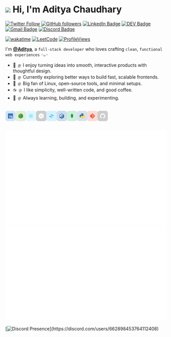 # <img src="https://raw.githubusercontent.com/MartinHeinz/MartinHeinz/master/wave.gif" width="32px"> Hi, I'm Aditya Chaudhary

[![Twitter Follow](https://img.shields.io/twitter/follow/aditya_byte?style=social)](https://twitter.com/intent/follow?screen_name=aditya_byte)
[![GitHub followers](https://img.shields.io/github/followers/snkyninja?label=Follow&style=social)](https://github.com/snkyninja/?tab=follow)
[![LinkedIn Badge](https://img.shields.io/badge/-LinkedIn-blue?style=flat&logo=Linkedin&logoColor=blue&link=https://www.linkedin.com/in/ryadi/)](https://www.linkedin.com/in/ryadi/)
[![DEV Badge](https://img.shields.io/badge/-Dev-c14438?style=social&logo=Dev.to&logoColor=black&link=https://dev.to/ryadi)](https://dev.to/ryadi)
[![Gmail Badge](https://img.shields.io/badge/-aditya.chaudhary@gmail.com-c14438?style=social&logo=Gmail&logoColor=red&link=mailto:aditya.chaudhary0523@gmail.com)](mailto:aditya.chaudhary0523@gmail.com)
[![Discord Badge](https://img.shields.io/badge/-Ninja-5865F2?style=social&logo=discord&logoColor=5865F2)](https://discordapp.com/users/662898453764112408)

[![wakatime](https://wakatime.com/badge/user/70df6fac-44b1-4924-8500-cac173ba6a32.svg)](https://wakatime.com/@ryadi)
[![LeetCode](https://img.shields.io/badge/dynamic/json?style=flat&labelColor=%235E5E5E&color=%23B8860B&label=Solved&query=solvedOverTotal&url=https%3A%2F%2Fleetcode-badge.vercel.app%2Fapi%2Fusers%2Fryadi&logo=leetcode&logoColor=yellow)](https://leetcode.com/ryadi/)
[![ProfileViews](https://komarev.com/ghpvc/?username=snkyninja&color=red&style=flat)](https://komarev.com/ghpvc/?username=snkyninja)

I'm **[@Aditya](https://ryadi.vercel.app/)**, a `full-stack developer` who loves crafting `clean`, `functional web experiences` `◜ᴗ◝`

- 🐸 ﹫ I enjoy turning ideas into smooth, interactive products with thoughtful design.
- 🧭 ﹫ Currently exploring better ways to build fast, scalable frontends.
- 🐧 ﹫ Big fan of Linux, open-source tools, and minimal setups.
- ☕ ﹫ I like simplicity, well-written code, and good coffee.
- 🐬 ﹫ Always learning, building, and experimenting.

<br>

<div>
  <a href="https://www.typescriptlang.org/" target="_blank"><img align="left" alt="Typescript" width="32px" src="./src/icons/typescript.svg" /></a>
  <a href="https://nodejs.org/" target="_blank"><img align="left" alt="Node.js" width="32px" src="./src/icons/nodejs.svg" /></a>
  <a href="https://react.dev/" target="_blank"><img align="left" alt="React.js" width="32px" src="./src/icons/react.svg" /></a>
  <a href="https://nextjs.org/" target="_blank"><img align="left" alt="Next.js" width="32px" src="./src/icons/nextjs.svg" /></a>
  <a href="" target="_blank"><img align="left" alt="Next.js" width="32px" src="./src/icons/tailwindcss.svg" /></a>
  <a href="https://isocpp.org/" target="_blank"><img align="left" alt="C++" width="32px" src="./src/icons/C++.svg" /></a>
  <a href="https://www.mongodb.com/" target="_blank"><img align="left" alt="MongoDB" width="32px" src="./src/icons/mongodb.svg" /></a>
  <a href="https://www.python.org/" target="_blank"><img align="left" alt="Python" width="32px" src="./src/icons/python.svg" /></a>
  <a href="https://git-scm.com/" target="_blank"><img align="left" alt="git" width="32px" src="./src/icons/git.svg" /></a>
  <a href="https://github.com/" target="_blank"><img align="left" alt="GitHub" width="32px" src="./src/icons/github.svg" /></a>
</div>

<br><br>

![](https://raw.githubusercontent.com/snkyninja/github-stats-transparent/output/generated/overview.svg)
![](https://raw.githubusercontent.com/snkyninja/github-stats-transparent/output/generated/languages.svg)

[![Discord Presence](https://lanyard-profile-readme.vercel.app/api/662898453764112408?bg=00000000&idleMessage=Probably%20doing%20something%20else...)](https://discord.com/users/662898453764112408)

<br>
